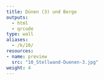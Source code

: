 ```yaml
---
title: Dünen (3) und Berge
outputs:
  - html
  - qrcode
type: wall
aliases:
  - /k/10/
resources:
- name: preview
  src: "10_Stellwand-Duenen-3.jpg"  
weight: 4
---
```


